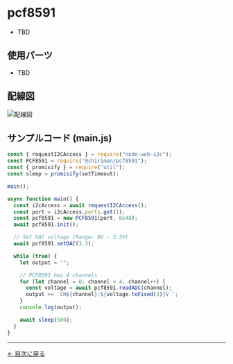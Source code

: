 # pcf8591



- TBD

## 使用パーツ

- TBD



## 配線図

![配線図](../node-examples/pcf8591/schematic.png "schematic")

## サンプルコード (main.js)

```javascript
const { requestI2CAccess } = require("node-web-i2c");
const PCF8591 = require("@chirimen/pcf8591");
const { promisify } = require("util");
const sleep = promisify(setTimeout);

main();

async function main() {
  const i2cAccess = await requestI2CAccess();
  const port = i2cAccess.ports.get(1);
  const pcf8591 = new PCF8591(port, 0x48);
  await pcf8591.init();

  // Set DAC voltage (Range: 0V - 3.3V)
  await pcf8591.setDAC(3.3);

  while (true) {
    let output = "";

    // PCF8591 has 4 channels
    for (let channel = 0; channel < 4; channel++) {
      const voltage = await pcf8591.readADC(channel);
      output += `CH${channel}:${voltage.toFixed(3)}V `;
    }
    console.log(output);

    await sleep(500);
  }
}
```


---
[← 目次に戻る](./index.md)

